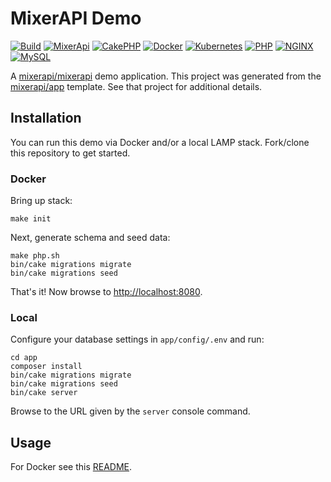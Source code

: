 # MixerAPI Demo

[![Build](https://github.com/mixerapi/app/workflows/Build/badge.svg?branch=main)](https://github.com/mixerapi/app/actions)
[![MixerApi](https://mixerapi.com/assets/img/mixer-api-red.svg)](http://mixerapi.com)
[![CakePHP](https://img.shields.io/badge/cakephp-4.2-red?logo=cakephp)](https://book.cakephp.org/4/en/index.html)
[![Docker](https://img.shields.io/badge/docker-ffffff.svg?logo=docker)](https://hub.docker.com/r/mixerapidev/demo)
[![Kubernetes](https://img.shields.io/badge/kubernetes-D3D3D3.svg?logo=kubernetes)](https://kubernetes.io/)
[![PHP](https://img.shields.io/badge/php-7.4-8892BF.svg?logo=php)](https://php.net/)
[![NGINX](https://img.shields.io/badge/nginx-1.19-009639.svg?logo=nginx)](https://www.nginx.com/)
[![MySQL](https://img.shields.io/badge/mysql-8-00758F.svg?logo=mysql)](https://www.mysql.com/)

A [mixerapi/mixerapi](https://github.com/mixerapi/mixerapi) demo application. This project was generated from the
[mixerapi/app](https://github.com/mixerapi/app) template. See that project for additional details.


## Installation

You can run this demo via Docker and/or a local LAMP stack. Fork/clone this repository to get started.

### Docker

Bring up stack:

```console
make init
```

Next, generate schema and seed data:

```console
make php.sh
bin/cake migrations migrate
bin/cake migrations seed
```

That's it! Now browse to [http://localhost:8080](http://localhost:8080).

### Local

Configure your database settings in `app/config/.env` and run:

```console
cd app
composer install
bin/cake migrations migrate
bin/cake migrations seed
bin/cake server
```

Browse to the URL given by the `server` console command.

## Usage

For Docker see this [README](https://github.com/mixerapi/app).
